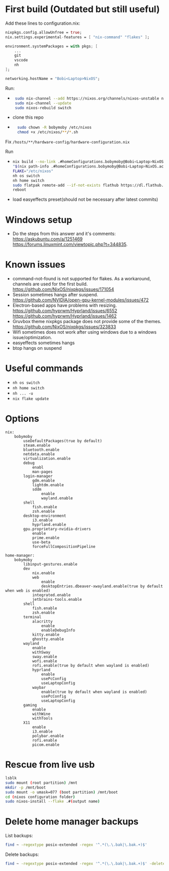 # First build (Outdated but still useful)

Add these lines to configuration.nix:

```nix
nixpkgs.config.allowUnfree = true;
nix.settings.experimental-features = [ "nix-command" "flakes" ];

environment.systemPackages = with pkgs; [
    ...
    git
    vscode
    nh
];

networking.hostName = "Bobi<Laptop>NixOS";
```

Run:

-   ```bash
     sudo nix-channel --add https://nixos.org/channels/nixos-unstable nixos
     sudo nix-channel --update
     sudo nixos-rebuild switch
    ```
-   clone this repo
-   ```bash
      sudo chown -R bobymoby /etc/nixos
      chmod +x /etc/nixos/**/*.sh
    ```

Fix `/hosts/**/hardware-config/hardware-configuration.nix`

Run

-   ```bash
    nix build --no-link .#homeConfigurations.bobymoby@Bobi<Laptop>NixOS.activationPackage
    "$(nix path-info .#homeConfigurations.bobymoby@Bobi<Laptop>NixOS.activationPackage)"/activate
    FLAKE="/etc/nixos"
    nh os switch
    nh home switch
    sudo flatpak remote-add --if-not-exists flathub https://dl.flathub.org/repo/flathub.flatpakrepo
    reboot
    ```
-   load easyeffects preset(should not be necessary after latest commits)

# Windows setup

-   Do the steps from this answer and it's comments: https://askubuntu.com/a/1251469 https://forums.linuxmint.com/viewtopic.php?t=344835.

# Known issues

-   command-not-found is not supported for flakes. As a workaround, channels are used for the first build. https://github.com/NixOS/nixpkgs/issues/171054
-   Session sometimes hangs after suspend. https://github.com/NVIDIA/open-gpu-kernel-modules/issues/472
-   Electron-based apps have problems with resizing. https://github.com/hyprwm/Hyprland/issues/6552 https://github.com/hyprwm/Hyprland/issues/1462
-   Gruvbox theme nixpkgs package does not provide some of the themes. https://github.com/NixOS/nixpkgs/issues/323833
-   Wifi sometimes does not work after using windows due to a windows issue/optimization.
-   easyeffects sometimes hangs
-   btop hangs on suspend

# Useful commands

-   `nh os switch`
-   `nh home switch`
-   `nh ... -u`
-   `nix flake update`

# Options

```
nix:
    bobymoby
        useDefaultPackages(true by default)
        steam.enable
        bluetooth.enable
        netdata.enable
        virtualization.enable
        debug
            enabl
            man-pages
        login-manager
            gdm.enable
            lightdm.enable
            sddm
                enable
                wayland.enable
        shell
            fish.enable
            zsh.enable
        desktop-environment
            i3.enable
            hyprland.enable
        gpu.proprietary-nvidia-drivers
            enable
            prime.enable
            use-beta
            forceFullCompositionPipeline

home-manager:
    bobymoby
        libinput-gestures.enable
        dev
            nix.enable
            web
                enable
                desktopEntries.dbeaver-xwayland.enable(true by default when web is enabled)
            integrated.enable
            jetbrains-tools.enable
        shell
            fish.enable
            zsh.enable
        terminal
            alacritty
                enable
                enableDebugInfo
            kitty.enable
            ghostty.enable
        wayland
            enable
            withSway
            sway.enable
            wofi.enable
            rofi.enable(true by default when wayland is enabled)
            hyprland
                enable
                usePcConfig
                useLaptopConfig
            waybar
                enable(true by default when wayland is enabled)
                usePcConfig
                useLaptopConfig
        gaming
            enable
            withWine
            withTools
        X11
            enable
            i3.enable
            polybar.enable
            rofi.enable
            picom.enable
```

# Rescue from live usb

```bash
lsblk
sudo mount (root partition) /mnt
mkdir -p /mnt/boot
sudo mount -o umask=077 (boot partition) /mnt/boot
cd (nixos configuration folder)
sudo nixos-install --flake .#(output name)
```

# Delete home manager backups

List backups:

```bash
find ~ -regextype posix-extended -regex '^.*(\.\.bak|\.bak.+)$'
```

Delete backups:

```bash
find ~ -regextype posix-extended -regex '^.*(\.\.bak|\.bak.+)$' -delete
```
